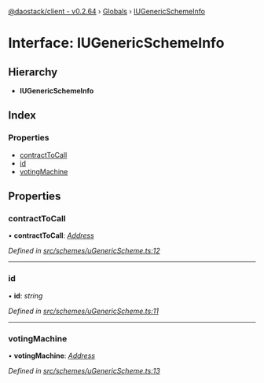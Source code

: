 [@daostack/client - v0.2.64](../README.md) › [Globals](../globals.md) › [IUGenericSchemeInfo](iugenericschemeinfo.md)

# Interface: IUGenericSchemeInfo

## Hierarchy

* **IUGenericSchemeInfo**

## Index

### Properties

* [contractToCall](iugenericschemeinfo.md#contracttocall)
* [id](iugenericschemeinfo.md#id)
* [votingMachine](iugenericschemeinfo.md#votingmachine)

## Properties

###  contractToCall

• **contractToCall**: *[Address](../globals.md#address)*

*Defined in [src/schemes/uGenericScheme.ts:12](https://github.com/dorgtech/client/blob/74940d1/src/schemes/uGenericScheme.ts#L12)*

___

###  id

• **id**: *string*

*Defined in [src/schemes/uGenericScheme.ts:11](https://github.com/dorgtech/client/blob/74940d1/src/schemes/uGenericScheme.ts#L11)*

___

###  votingMachine

• **votingMachine**: *[Address](../globals.md#address)*

*Defined in [src/schemes/uGenericScheme.ts:13](https://github.com/dorgtech/client/blob/74940d1/src/schemes/uGenericScheme.ts#L13)*
